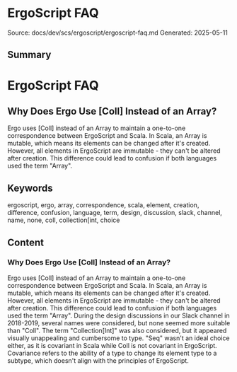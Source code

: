 # ErgoScript FAQ
Source: docs/dev/scs/ergoscript/ergoscript-faq.md
Generated: 2025-05-11

## Summary
# ErgoScript FAQ

## Why Does Ergo Use [Coll] Instead of an Array?

Ergo uses [Coll] instead of an Array to maintain a one-to-one correspondence between ErgoScript and Scala. In Scala, an Array is mutable, which means its elements can be changed after it's created. However, all elements in ErgoScript are immutable - they can't be altered after creation. This difference could lead to confusion if both languages used the term "Array".

## Keywords
ergoscript, ergo, array, correspondence, scala, element, creation, difference, confusion, language, term, design, discussion, slack, channel, name, none, coll, collection[int, choice

## Content
### Why Does Ergo Use [Coll] Instead of an Array?
Ergo uses [Coll] instead of an Array to maintain a one-to-one correspondence between ErgoScript and Scala. In Scala, an Array is mutable, which means its elements can be changed after it's created. However, all elements in ErgoScript are immutable - they can't be altered after creation. This difference could lead to confusion if both languages used the term "Array".
During the design discussions in our Slack channel in 2018-2019, several names were considered, but none seemed more suitable than "Coll". The term "Collection[Int]" was also considered, but it appeared visually unappealing and cumbersome to type.
"Seq" wasn't an ideal choice either, as it is covariant in Scala while Coll is not covariant in ErgoScript. Covariance refers to the ability of a type to change its element type to a subtype, which doesn't align with the principles of ErgoScript.
